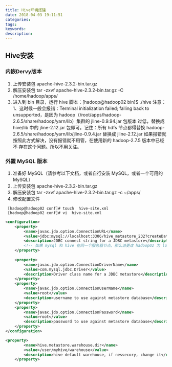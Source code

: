 ```yaml
---
title: Hive环境搭建
date: 2018-04-03 19:11:51
categories:
tags:
keywords:
description:
---
```

## Hive安装
### 内嵌Dervy版本
1. 上传安装包 apache-hive-2.3.2-bin.tar.gz 
2.  解压安装包 tar  -zxvf  apache-hive-2.3.2-bin.tar.gz  -C  /home/hadoop/apps/ 
3. 进入到 bin 目录，运行 hive 脚本：[hadoop@hadoop02 bin]$ ./hive 
         注意： 1、这时候一般会报错：Terminal initialization failed; falling back to unsupported，是因为 hadoop（/root/apps/hadoop-2.6.5/share/hadoop/yarn/lib）集群的 jline-0.9.94.jar 包版本 过低，替换成 hive/lib 中的 jline-2.12.jar 包即可。记住：所有 hdfs 节点都得替换 hadoop-2.6.5/share/hadoop/yarn/lib/jline-0.9.4.jar 替换成 jline-2.12.jar 如果报错就按照此方式解决，没有报错就不用管，在使用新的 hadoop-2.7.5 版本中已经不 存在这个问题。所以不用关注。 
### 外置 MySQL 版本 
1. 准备好 MySQL（请参考以下文档，或者自行安装 MySQL，或者一个可用的 MySQL） 
2. 上传安装包 apache-hive-2.3.2-bin.tar.gz 
3. 解压安装包 tar  -zxvf  apache-hive-2.3.2-bin.tar.gz  -c  ~/apps/ 
4. 修改配置文件 
 ```shell
  [hadoop@hadoop02 conf]# touch  hive-site.xml     
  [hadoop@hadoop02 conf]# vi  hive-site.xml 
  ````
```xml
<configuration> 
	<property> 
		<name>javax.jdo.option.ConnectionURL</name> 
		<value>jdbc:mysql://localhost:3306/hive_metastore_232?createDatabaseIfNotExist=true</value> 
		<description>JDBC connect string for a JDBC metastore</description> 
		<!-- 如果 mysql 和 hive 在同一个服务器节点，那么请更改 hadoop02 为 localhost  --> 
	</property> 
 
	<property> 
		<name>javax.jdo.option.ConnectionDriverName</name> 
		<value>com.mysql.jdbc.Driver</value> 
		<description>Driver class name for a JDBC metastore</description> 
	</property> 
	<property> 
		<name>javax.jdo.option.ConnectionUserName</name> 
		<value>root</value> 
		<description>username to use against metastore database</description> 
	</property> 
	<property> 
		<name>javax.jdo.option.ConnectionPassword</name> 
		<value>root</value> 
		<description>password to use against metastore database</description> 
	</property> 
</configuration> 
```

```xml
<property> 
		<name>hive.metastore.warehouse.dir</name> 
		<value>/user/myhive/warehouse</value> 
		<description>hive default warehouse, if nessecory, change it</description> 
	</property> 
```
